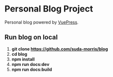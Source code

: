 # Personal Blog Project

Personal blog powered by [VuePress](https://vuepress.vuejs.org/).

## Run blog on local

1. **git clone https://github.com/suda-morris/blog**
2. **cd blog**
3. **npm install**
4. **npm run docs:dev**
5. **npm run docs:build**
